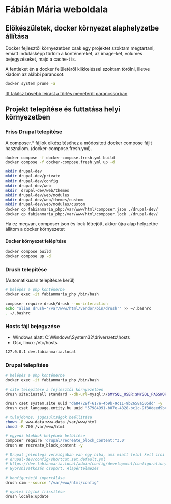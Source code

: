 # Fábián Mária weboldala

## Előkészületek, docker környezet alaphelyzetbe állítása

Docker fejlesztői környezetben csak egy projektet szoktam megtartani, emiatt indulásképp törlöm a konténereket, az image-ket, volumes bejegyzéseket, majd a cache-t is.

A fentieket én a docker felületéről klikkeléssel szoktam törölni, illetve kiadom az alábbi parancsot:
```sh
docker system prune -a
```

[Itt találsz bővebb leírást a törlés menetéről parancssorban](https://www.digitalocean.com/community/tutorials/how-to-remove-docker-images-containers-and-volumes)


## Projekt telepítése és futtatása helyi környezetben
### Friss Drupal telepítése
A composer.* fájlok elkészítéséhez a módosított docker compose fájlt használom. (docker-compose.fresh.yml).
```sh
docker compose -f docker-compose.fresh.yml build
docker compose -f docker-compose.fresh.yml up -d

mkdir drupal-dev
mkdir drupal-dev/private
mkdir drupal-dev/config
mkdir drupal-dev/web
mkdir  drupal-dev/web/themes
mkdir drupal-dev/web/modules
mkdir drupal-dev/web/themes/custom
mkdir drupal-dev/web/modules/custom
docker cp fabianmaria_php:/var/www/html/composer.json ./drupal-dev/
docker cp fabianmaria_php:/var/www/html/composer.lock ./drupal-dev/
```

Ha ez megvan, composer json és lock létrejött, akkor újra alap helyzetbe állítom a docker környezetet

#### Docker környezet felépítése
```sh
docker compose build
docker compose up -d
```

### Drush telepítése
(Automatikusan telepítésre kerül)
```sh
# belépés a php konténerbe
docker exec -it fabianmaria_php /bin/bash

composer require drush/drush --no-interaction
echo "alias drush='/var/www/html/vendor/bin/drush'" >> ~/.bashrc
. ~/.bashrc
```
### Hosts fájl bejegyzése
- Windows alatt: C:\Windows\System32\drivers\etc\hosts
- Osx, linux: /etc/hosts
```sh
127.0.0.1 dev.fabianmaria.local
```

### Drupal telepítése
```sh
# belépés a php konténerbe
docker exec -it fabianmaria_php /bin/bash

# site telepítése a fejlesztői környezetben
drush site:install standard --db-url=mysql://$MYSQL_USER:$MYSQL_PASSWORD@mysql:3306/$MYSQL_DATABASE --site-name=$LOCAL_HOST_NAME --account-name=admin --account-pass=abc123 --locale=hu -y

drush cset system.site uuid "da84729f-617e-4b9b-9c11-9b2658a505dd" -y
drush cset language.entity.hu uuid "57984991-b07e-4828-bc1c-9f30deed9b45" -y

# tulajdonos, jogosultságok beállítása
chown -R www-data:www-data /var/www/html
chmod -R 700 /var/www/html

# egyedi blokkok helyének betöltése
composer require 'drupal/recreate_block_content:^3.0'
drush en recreate_block_content -y

# Drupal jelenlegi verziójában van egy hiba, ami miatt felül kell írni az alábbi fájl tartalmát
# drupal-dev/config/shortcut.set.default.yml
# https://dev.fabianmaria.local/admin/config/development/configuration/single/export
# Gyorshivatkozás csoport, Alapértelmezés

# konfiguráció importálása
drush cim --source "/var/www/html/config"

# nyelvi fájlok frissítése
drush locale:update
```
